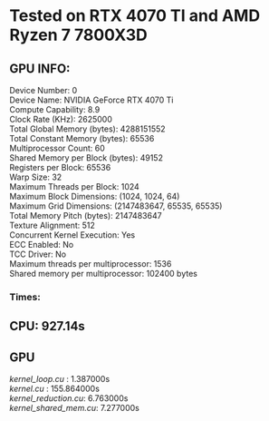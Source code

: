# Tested on RTX 4070 TI and AMD Ryzen 7 7800X3D
## GPU INFO:  
Device Number: 0  
Device Name: NVIDIA GeForce RTX 4070 Ti  
Compute Capability: 8.9  
Clock Rate (KHz): 2625000  
Total Global Memory (bytes): 4288151552  
Total Constant Memory (bytes): 65536  
Multiprocessor Count: 60  
Shared Memory per Block (bytes): 49152  
Registers per Block: 65536  
Warp Size: 32  
Maximum Threads per Block: 1024  
Maximum Block Dimensions: (1024, 1024, 64)  
Maximum Grid Dimensions: (2147483647, 65535, 65535)  
Total Memory Pitch (bytes): 2147483647  
Texture Alignment: 512  
Concurrent Kernel Execution: Yes  
ECC Enabled: No  
TCC Driver: No  
Maximum threads per multiprocessor: 1536  
Shared memory per multiprocessor: 102400 bytes  
### Times:
**CPU**: 927.14s  
---
**GPU**  
---
*kernel_loop.cu* : 1.387000s  
*kernel.cu* : 155.864000s  
*kernel_reduction.cu*: 6.763000s  
*kernel_shared_mem.cu*: 7.277000s  
